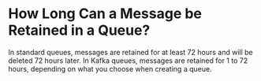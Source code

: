 # How Long Can a Message be Retained in a Queue?<a name="EN-US_TOPIC_0144327160"></a>

In standard queues, messages are retained for at least 72 hours and will be deleted 72 hours later. In Kafka queues, messages are retained for 1 to 72 hours, depending on what you choose when creating a queue.

